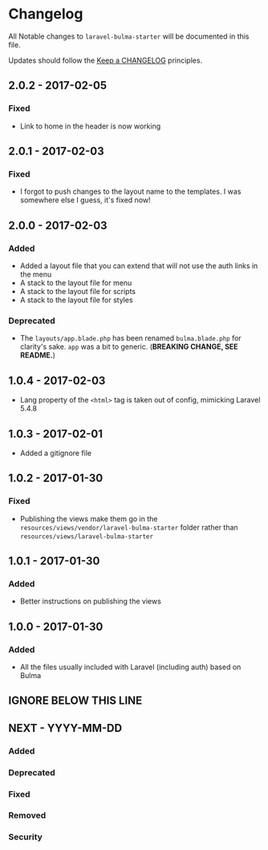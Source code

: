 # Changelog

All Notable changes to `laravel-bulma-starter` will be documented in this file.

Updates should follow the [Keep a CHANGELOG](http://keepachangelog.com/) principles.

## 2.0.2 - 2017-02-05
### Fixed
- Link to home in the header is now working

## 2.0.1 - 2017-02-03
### Fixed
- I forgot to push changes to the layout name to the templates. I was somewhere else I guess, it's fixed now!

## 2.0.0 - 2017-02-03
### Added
- Added a layout file that you can extend that will not use the auth links in the menu
- A stack to the layout file for menu
- A stack to the layout file for scripts
- A stack to the layout file for styles

### Deprecated
- The `layouts/app.blade.php` has been renamed `bulma.blade.php` for clarity's sake. `app` was a bit to generic. (**BREAKING CHANGE, SEE README.**)

## 1.0.4 - 2017-02-03
- Lang property of the `<html>` tag is taken out of config, mimicking Laravel 5.4.8

## 1.0.3 - 2017-02-01
- Added a gitignore file

## 1.0.2 - 2017-01-30

### Fixed
- Publishing the views make them go in the `resources/views/vendor/laravel-bulma-starter` folder rather than `resources/views/laravel-bulma-starter`

## 1.0.1 - 2017-01-30

### Added
- Better instructions on publishing the views

## 1.0.0 - 2017-01-30

### Added
- All the files usually included with Laravel (including auth) based on Bulma

## IGNORE BELOW THIS LINE
## NEXT - YYYY-MM-DD

### Added
### Deprecated
### Fixed
### Removed
### Security